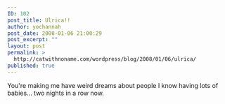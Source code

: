 ```yaml
---
ID: 102
post_title: Ulrica!!
author: yochannah
post_date: 2008-01-06 21:00:29
post_excerpt: ""
layout: post
permalink: >
  http://catwithnoname.com/wordpress/blog/2008/01/06/ulrica/
published: true
---
```

You're making me have weird dreams about people I know having lots of babies... two nights in a row now.